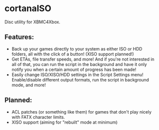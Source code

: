 # cortanaISO
Disc utility for XBMC4Xbox.

## Features:
- Back up your games directly to your system as either ISO or HDD folders, all with the click of a button! (XISO support planned!)
- Get ETAs, file transfer speeds, and more! And if you're not interested in all of that, you can run the script in the background and have it only notify you when a certain amount of progress has been made!
- Easily change ISO/XISO/HDD settings in the Script Settings menu! Enable/disable different output formats, run the script in background mode, and more!

## Planned:
- ACL patches (or something like them) for games that don't play nicely with FATX character limits.
- XISO support (aiming for "rebuilt" mode at minimum)
